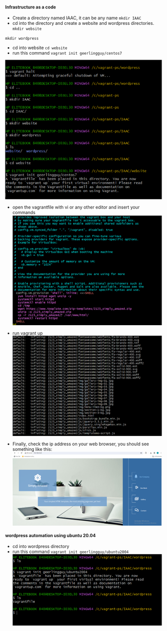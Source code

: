 #### Infrastructure as a code

- Create a directory named IAAC, it can be any name
`mkdir IAAC`
- cd into the directory and create a website and wordpress directories.
`mkdir website`

`mkdir wordpress`

- cd into website
`cd website`
- run this command
`vagrant init geerlingguy/centos7`

![vagrant-init](../IAAC/images/vagrant-init.PNG)

- open the vagrantfile with vi or any other editor and insert your commands
![vi-vagrantfile](../IAAC/images/vagrantfile.PNG)

- run vagrant up 
![vagrant-up](../IAAC/images/vagrant-up.PNG)

- Finally, check the ip address on your web browser, you should see something like this:
![deployed-site](../IAAC/images/deployed-site.PNG)


#### wordpress automation using ubuntu 20.04

- cd into wordpress directory
- run this command
`vagrant init geerlingguy/ubuntu2004`
![vagrant-box](../IAAC/images/vagrantbox.PNG)
